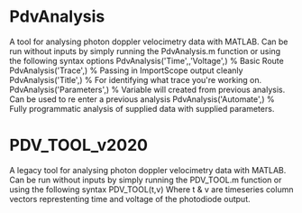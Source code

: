 # PdvAnalysis
A tool for analysing photon doppler velocimetry data with MATLAB.
Can be run without inputs by simply running the PdvAnalysis.m function or using the following syntax options
PdvAnalysis('Time',<TimeArray>,'Voltage',<VoltageArray>) 	% Basic Route
PdvAnalysis('Trace',<ImportScopeOutput>)			% Passing in ImportScope output cleanly
PdvAnalysis('Title',<FigureTitle>) 			% For identifying what trace you're
							  working on.
PdvAnalysis('Parameters',<ParametersVariable>)  		% Variable will created from previous 
							  analysis. Can be used to re enter a
							  previous analysis
PdvAnalysis('Automate',<logical>) 			% Fully programmatic analysis of supplied
							  data with supplied parameters.


# PDV_TOOL_v2020
A legacy tool for analysing photon doppler velocimetry data with MATLAB.
Can be run without inputs by simply running the PDV_TOOL.m function or using the following syntax
PDV_TOOL(t,v)
Where t & v are timeseries column vectors represtenting time and voltage of the photodiode output.
